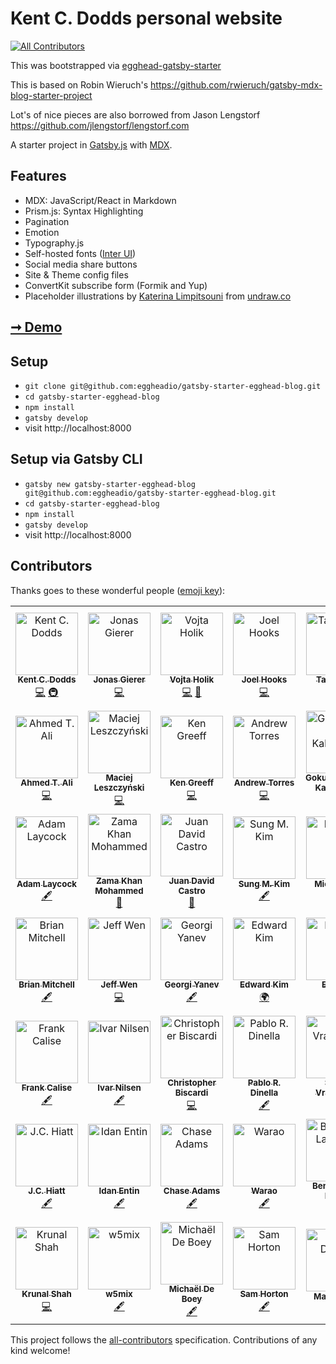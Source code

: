 # Kent C. Dodds personal website

[![All Contributors](https://img.shields.io/badge/all_contributors-47-orange.svg?style=flat-square)](#contributors)

This was bootstrapped via
[egghead-gatsby-starter](https://github.com/eggheadio/gatsby-starter-egghead-blog)

This is based on Robin Wieruch's
https://github.com/rwieruch/gatsby-mdx-blog-starter-project

Lot's of nice pieces are also borrowed from Jason Lengstorf
https://github.com/jlengstorf/lengstorf.com

A starter project in [Gatsby.js](https://www.gatsbyjs.org/) with
[MDX](https://github.com/mdx-js/mdx).

## Features

- MDX: JavaScript/React in Markdown
- Prism.js: Syntax Highlighting
- Pagination
- Emotion
- Typography.js
- Self-hosted fonts ([Inter UI](https://rsms.me/inter/))
- Social media share buttons
- Site & Theme config files
- ConvertKit subscribe form (Formik and Yup)
- Placeholder illustrations by
  [Katerina Limpitsouni](https://twitter.com/ninalimpi) from
  [undraw.co](https://undraw.co/)

## [➞ Demo](https://egghead-gatsby-starter.netlify.com/)

## Setup

- `git clone git@github.com:eggheadio/gatsby-starter-egghead-blog.git`
- `cd gatsby-starter-egghead-blog`
- `npm install`
- `gatsby develop`
- visit http://localhost:8000

## Setup via Gatsby CLI

- `gatsby new gatsby-starter-egghead-blog git@github.com:eggheadio/gatsby-starter-egghead-blog.git`
- `cd gatsby-starter-egghead-blog`
- `npm install`
- `gatsby develop`
- visit http://localhost:8000

## Contributors

Thanks goes to these wonderful people
([emoji key](https://github.com/all-contributors/all-contributors#emoji-key)):

<!-- ALL-CONTRIBUTORS-LIST:START - Do not remove or modify this section -->
<!-- prettier-ignore -->
<table><tr><td align="center"><a href="https://kentcdodds.com"><img src="https://avatars0.githubusercontent.com/u/1500684?v=4" width="100px;" alt="Kent C. Dodds"/><br /><sub><b>Kent C. Dodds</b></sub></a><br /><a href="https://github.com/kentcdodds/kentcdodds.com/commits?author=kentcdodds" title="Code">💻</a> <a href="#infra-kentcdodds" title="Infrastructure (Hosting, Build-Tools, etc)">🚇</a></td><td align="center"><a href="https://github.com/jgierer12"><img src="https://avatars0.githubusercontent.com/u/4331946?v=4" width="100px;" alt="Jonas Gierer"/><br /><sub><b>Jonas Gierer</b></sub></a><br /><a href="https://github.com/kentcdodds/kentcdodds.com/commits?author=jgierer12" title="Code">💻</a></td><td align="center"><a href="https://github.com/vojtaholik"><img src="https://avatars2.githubusercontent.com/u/25487857?v=4" width="100px;" alt="Vojta Holik"/><br /><sub><b>Vojta Holik</b></sub></a><br /><a href="https://github.com/kentcdodds/kentcdodds.com/commits?author=vojtaholik" title="Code">💻</a> <a href="#design-vojtaholik" title="Design">🎨</a></td><td align="center"><a href="http://joelhooks.com"><img src="https://avatars0.githubusercontent.com/u/86834?v=4" width="100px;" alt="Joel Hooks"/><br /><sub><b>Joel Hooks</b></sub></a><br /><a href="https://github.com/kentcdodds/kentcdodds.com/commits?author=joelhooks" title="Code">💻</a></td><td align="center"><a href="https://github.com/tayiorbeii"><img src="https://avatars1.githubusercontent.com/u/2262858?v=4" width="100px;" alt="Taylor Bell"/><br /><sub><b>Taylor Bell</b></sub></a><br /><a href="https://github.com/kentcdodds/kentcdodds.com/commits?author=tayiorbeii" title="Code">💻</a></td><td align="center"><a href="https://lengstorf.com"><img src="https://avatars2.githubusercontent.com/u/163561?v=4" width="100px;" alt="Jason Lengstorf"/><br /><sub><b>Jason Lengstorf</b></sub></a><br /><a href="#ideas-jlengstorf" title="Ideas, Planning, & Feedback">🤔</a> <a href="https://github.com/kentcdodds/kentcdodds.com/commits?author=jlengstorf" title="Tests">⚠️</a> <a href="https://github.com/kentcdodds/kentcdodds.com/commits?author=jlengstorf" title="Code">💻</a></td><td align="center"><a href="https://www.robinwieruch.de"><img src="https://avatars0.githubusercontent.com/u/2479967?v=4" width="100px;" alt="Robin Wieruch"/><br /><sub><b>Robin Wieruch</b></sub></a><br /><a href="https://github.com/kentcdodds/kentcdodds.com/commits?author=rwieruch" title="Code">💻</a></td></tr><tr><td align="center"><a href="https://ahmed.sd"><img src="https://avatars1.githubusercontent.com/u/12673605?v=4" width="100px;" alt="Ahmed T. Ali"/><br /><sub><b>Ahmed T. Ali</b></sub></a><br /><a href="https://github.com/kentcdodds/kentcdodds.com/commits?author=z0al" title="Code">💻</a></td><td align="center"><a href="http://asista.pl"><img src="https://avatars2.githubusercontent.com/u/18516855?v=4" width="100px;" alt="Maciej Leszczyński"/><br /><sub><b>Maciej Leszczyński</b></sub></a><br /><a href="https://github.com/kentcdodds/kentcdodds.com/commits?author=asistapl" title="Code">💻</a></td><td align="center"><a href="http://www.kengreeff.com"><img src="https://avatars0.githubusercontent.com/u/2705717?v=4" width="100px;" alt="Ken Greeff"/><br /><sub><b>Ken Greeff</b></sub></a><br /><a href="https://github.com/kentcdodds/kentcdodds.com/commits?author=kengreeff" title="Code">💻</a></td><td align="center"><a href="https://andrewjtorr.es"><img src="https://avatars1.githubusercontent.com/u/450495?v=4" width="100px;" alt="Andrew Torres"/><br /><sub><b>Andrew Torres</b></sub></a><br /><a href="https://github.com/kentcdodds/kentcdodds.com/commits?author=ajtorres9" title="Code">💻</a></td><td align="center"><a href="https://gokul.site"><img src="https://avatars1.githubusercontent.com/u/2944237?v=4" width="100px;" alt="Gokulakrishnan Kalaikovan"/><br /><sub><b>Gokulakrishnan Kalaikovan</b></sub></a><br /><a href="#content-gokulkrishh" title="Content">🖋</a></td><td align="center"><a href="https://github.com/lasota-piotr"><img src="https://avatars3.githubusercontent.com/u/9272629?v=4" width="100px;" alt="Piotr lasota"/><br /><sub><b>Piotr lasota</b></sub></a><br /><a href="https://github.com/kentcdodds/kentcdodds.com/commits?author=lasota-piotr" title="Code">💻</a></td><td align="center"><a href="https://www.chrismlusk.com"><img src="https://avatars2.githubusercontent.com/u/5922913?v=4" width="100px;" alt="Chris Lusk"/><br /><sub><b>Chris Lusk</b></sub></a><br /><a href="#content-chrismlusk" title="Content">🖋</a></td></tr><tr><td align="center"><a href="https://adamlaycock.ca"><img src="https://avatars0.githubusercontent.com/u/894797?v=4" width="100px;" alt="Adam Laycock"/><br /><sub><b>Adam Laycock</b></sub></a><br /><a href="#content-alaycock" title="Content">🖋</a></td><td align="center"><a href="https://www.linkedin.com/in/mohammedzamakhan"><img src="https://avatars3.githubusercontent.com/u/2327532?v=4" width="100px;" alt="Zama Khan Mohammed"/><br /><sub><b>Zama Khan Mohammed</b></sub></a><br /><a href="https://github.com/kentcdodds/kentcdodds.com/issues?q=author%3Amohammedzamakhan" title="Bug reports">🐛</a></td><td align="center"><a href="http://juandc.co"><img src="https://avatars2.githubusercontent.com/u/15987317?v=4" width="100px;" alt="Juan David Castro"/><br /><sub><b>Juan David Castro</b></sub></a><br /><a href="https://github.com/kentcdodds/kentcdodds.com/issues?q=author%3Ajuandc" title="Bug reports">🐛</a></td><td align="center"><a href="https://twitter.com/dance2die"><img src="https://avatars1.githubusercontent.com/u/8465237?v=4" width="100px;" alt="Sung M. Kim"/><br /><sub><b>Sung M. Kim</b></sub></a><br /><a href="#content-dance2die" title="Content">🖋</a></td><td align="center"><a href="https://www.buymeacoffee.com/fix"><img src="https://avatars0.githubusercontent.com/u/8397708?v=4" width="100px;" alt="Michael Fix"/><br /><sub><b>Michael Fix</b></sub></a><br /><a href="#content-mfix22" title="Content">🖋</a></td><td align="center"><a href="http://Chriswcs.github.io"><img src="https://avatars1.githubusercontent.com/u/19828824?v=4" width="100px;" alt="Christian Hansen"/><br /><sub><b>Christian Hansen</b></sub></a><br /><a href="https://github.com/kentcdodds/kentcdodds.com/issues?q=author%3AChrisWcs" title="Bug reports">🐛</a></td><td align="center"><a href="https://twitter.com/danielofair"><img src="https://avatars0.githubusercontent.com/u/4655428?v=4" width="100px;" alt="danielo"/><br /><sub><b>danielo</b></sub></a><br /><a href="#content-danielart" title="Content">🖋</a></td></tr><tr><td align="center"><a href="https://brianm.me/"><img src="https://avatars2.githubusercontent.com/u/3683168?v=4" width="100px;" alt="Brian Mitchell"/><br /><sub><b>Brian Mitchell</b></sub></a><br /><a href="#content-BrianMitchL" title="Content">🖋</a></td><td align="center"><a href="https://sinchang.me"><img src="https://avatars0.githubusercontent.com/u/3297859?v=4" width="100px;" alt="Jeff Wen"/><br /><sub><b>Jeff Wen</b></sub></a><br /><a href="https://github.com/kentcdodds/kentcdodds.com/commits?author=sinchang" title="Code">💻</a></td><td align="center"><a href="https://georgiyanev.dev"><img src="https://avatars3.githubusercontent.com/u/4155121?v=4" width="100px;" alt="Georgi Yanev"/><br /><sub><b>Georgi Yanev</b></sub></a><br /><a href="#content-jumpalottahigh" title="Content">🖋</a></td><td align="center"><a href="http://edykim.com"><img src="https://avatars3.githubusercontent.com/u/33057457?v=4" width="100px;" alt="Edward Kim"/><br /><sub><b>Edward Kim</b></sub></a><br /><a href="#translation-edykim" title="Translation">🌍</a></td><td align="center"><a href="https://github.com/jediyozh"><img src="https://avatars2.githubusercontent.com/u/31045769?v=4" width="100px;" alt="Eli Levit"/><br /><sub><b>Eli Levit</b></sub></a><br /><a href="#content-jediyozh" title="Content">🖋</a></td><td align="center"><a href="https://github.com/christiantakle"><img src="https://avatars0.githubusercontent.com/u/684866?v=4" width="100px;" alt="Christian Takle"/><br /><sub><b>Christian Takle</b></sub></a><br /><a href="#content-christiantakle" title="Content">🖋</a></td><td align="center"><a href="https://dimitrioslytras.com"><img src="https://avatars2.githubusercontent.com/u/4951004?v=4" width="100px;" alt="Dimitrios Lytras"/><br /><sub><b>Dimitrios Lytras</b></sub></a><br /><a href="https://github.com/kentcdodds/kentcdodds.com/commits?author=dimitrisnl" title="Code">💻</a></td></tr><tr><td align="center"><a href="http://frankcalise.com"><img src="https://avatars0.githubusercontent.com/u/374022?v=4" width="100px;" alt="Frank Calise"/><br /><sub><b>Frank Calise</b></sub></a><br /><a href="#content-frankcalise" title="Content">🖋</a></td><td align="center"><a href="https://github.com/ivarni"><img src="https://avatars2.githubusercontent.com/u/379849?v=4" width="100px;" alt="Ivar Nilsen"/><br /><sub><b>Ivar Nilsen</b></sub></a><br /><a href="#content-ivarni" title="Content">🖋</a></td><td align="center"><a href="http://www.christopherbiscardi.com/"><img src="https://avatars1.githubusercontent.com/u/551247?v=4" width="100px;" alt="Christopher Biscardi"/><br /><sub><b>Christopher Biscardi</b></sub></a><br /><a href="https://github.com/kentcdodds/kentcdodds.com/commits?author=ChristopherBiscardi" title="Code">💻</a></td><td align="center"><a href="http://pablodinella.com/"><img src="https://avatars1.githubusercontent.com/u/2482730?v=4" width="100px;" alt="Pablo R. Dinella"/><br /><sub><b>Pablo R. Dinella</b></sub></a><br /><a href="#content-PabloDinella" title="Content">🖋</a></td><td align="center"><a href="http://simonswiss.com"><img src="https://avatars1.githubusercontent.com/u/485747?v=4" width="100px;" alt="Simon Vrachliotis"/><br /><sub><b>Simon Vrachliotis</b></sub></a><br /><a href="#content-simonswiss" title="Content">🖋</a></td><td align="center"><a href="https://github.com/wodin"><img src="https://avatars0.githubusercontent.com/u/4579020?v=4" width="100px;" alt="Michael Wood"/><br /><sub><b>Michael Wood</b></sub></a><br /><a href="#content-wodin" title="Content">🖋</a></td><td align="center"><a href="http://blog.isquaredsoftware.com"><img src="https://avatars1.githubusercontent.com/u/1128784?v=4" width="100px;" alt="Mark Erikson"/><br /><sub><b>Mark Erikson</b></sub></a><br /><a href="#content-markerikson" title="Content">🖋</a></td></tr><tr><td align="center"><a href="https://jchiatt.com"><img src="https://avatars0.githubusercontent.com/u/2353845?v=4" width="100px;" alt="J.C. Hiatt"/><br /><sub><b>J.C. Hiatt</b></sub></a><br /><a href="#content-jchiatt" title="Content">🖋</a></td><td align="center"><a href="https://github.com/idanen"><img src="https://avatars2.githubusercontent.com/u/1687893?v=4" width="100px;" alt="Idan Entin"/><br /><sub><b>Idan Entin</b></sub></a><br /><a href="#content-idanen" title="Content">🖋</a></td><td align="center"><a href="https://chaseonsoftware.com/about"><img src="https://avatars2.githubusercontent.com/u/1024544?v=4" width="100px;" alt="Chase Adams"/><br /><sub><b>Chase Adams</b></sub></a><br /><a href="#content-chaseadamsio" title="Content">🖋</a></td><td align="center"><a href="https://github.com/Wgil"><img src="https://avatars3.githubusercontent.com/u/12855914?v=4" width="100px;" alt="Warao"/><br /><sub><b>Warao</b></sub></a><br /><a href="#content-Wgil" title="Content">🖋</a></td><td align="center"><a href="https://github.com/bdelaforest"><img src="https://avatars2.githubusercontent.com/u/7151559?v=4" width="100px;" alt="Benoit de La Forest"/><br /><sub><b>Benoit de La Forest</b></sub></a><br /><a href="#content-bdelaforest" title="Content">🖋</a></td><td align="center"><a href="http://www.benoror.com"><img src="https://avatars0.githubusercontent.com/u/119117?v=4" width="100px;" alt="Ben Orozco"/><br /><sub><b>Ben Orozco</b></sub></a><br /><a href="#content-benoror" title="Content">🖋</a></td><td align="center"><a href="https://github.com/jsomsanith"><img src="https://avatars2.githubusercontent.com/u/10761073?v=4" width="100px;" alt="Jimmy Somsanith"/><br /><sub><b>Jimmy Somsanith</b></sub></a><br /><a href="#content-jsomsanith" title="Content">🖋</a></td></tr><tr><td align="center"><a href="https://github.com/imkrunal"><img src="https://avatars1.githubusercontent.com/u/17720036?v=4" width="100px;" alt="Krunal Shah"/><br /><sub><b>Krunal Shah</b></sub></a><br /><a href="https://github.com/kentcdodds/kentcdodds.com/commits?author=imkrunal" title="Code">💻</a></td><td align="center"><a href="http://w5mix.dev"><img src="https://avatars2.githubusercontent.com/u/25782039?v=4" width="100px;" alt="w5mix"/><br /><sub><b>w5mix</b></sub></a><br /><a href="#content-w5mix" title="Content">🖋</a></td><td align="center"><a href="https://michaeldeboey.be"><img src="https://avatars3.githubusercontent.com/u/6643991?v=4" width="100px;" alt="Michaël De Boey"/><br /><sub><b>Michaël De Boey</b></sub></a><br /><a href="#content-MichaelDeBoey" title="Content">🖋</a></td><td align="center"><a href="https://twitter.com/SavePointSam"><img src="https://avatars0.githubusercontent.com/u/8203211?v=4" width="100px;" alt="Sam Horton"/><br /><sub><b>Sam Horton</b></sub></a><br /><a href="#content-SavePointSam" title="Content">🖋</a></td><td align="center"><a href="https://github.com/matldupont"><img src="https://avatars0.githubusercontent.com/u/3803431?v=4" width="100px;" alt="Mat Dupont"/><br /><sub><b>Mat Dupont</b></sub></a><br /><a href="https://github.com/kentcdodds/kentcdodds.com/commits?author=matldupont" title="Documentation">📖</a></td></tr></table>

<!-- ALL-CONTRIBUTORS-LIST:END -->

This project follows the
[all-contributors](https://github.com/all-contributors/all-contributors)
specification. Contributions of any kind welcome!
